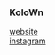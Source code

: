 ### KoloWn


[website](https://kolown.net/) <br>
[instagram](https://www.instagram.com/kolown/) <br>








